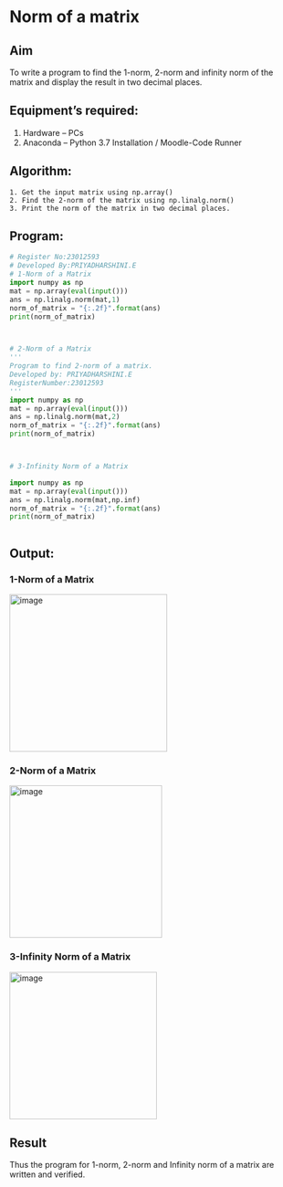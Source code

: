 # Norm of a matrix
## Aim
To write a program to find the 1-norm, 2-norm and infinity norm of the matrix and display the result in two decimal places.
## Equipment’s required:
1.	Hardware – PCs
2.	Anaconda – Python 3.7 Installation / Moodle-Code Runner
## Algorithm:
	1. Get the input matrix using np.array()   
    2. Find the 2-norm of the matrix using np.linalg.norm()
	3. Print the norm of the matrix in two decimal places.
## Program:
```Python
# Register No:23012593
# Developed By:PRIYADHARSHINI.E
# 1-Norm of a Matrix
import numpy as np
mat = np.array(eval(input()))
ans = np.linalg.norm(mat,1)
norm_of_matrix = "{:.2f}".format(ans)
print(norm_of_matrix)



# 2-Norm of a Matrix
'''
Program to find 2-norm of a matrix.
Developed by: PRIYADHARSHINI.E
RegisterNumber:23012593 
'''
import numpy as np
mat = np.array(eval(input()))
ans = np.linalg.norm(mat,2)
norm_of_matrix = "{:.2f}".format(ans)
print(norm_of_matrix)



# 3-Infinity Norm of a Matrix

import numpy as np
mat = np.array(eval(input()))
ans = np.linalg.norm(mat,np.inf)
norm_of_matrix = "{:.2f}".format(ans)
print(norm_of_matrix)



```
## Output:
### 1-Norm of a Matrix
<img width="276" alt="image" src="https://github.com/EPriyadharshini/Norm-of-a-matrix/assets/144870831/5137a5dd-bc9a-4171-9365-b444515663e3">


### 2-Norm of a Matrix
<img width="267" alt="image" src="https://github.com/EPriyadharshini/Norm-of-a-matrix/assets/144870831/d651a612-5664-4c4d-a5d9-6d46919bf47b">


### 3-Infinity Norm of a Matrix
<img width="258" alt="image" src="https://github.com/EPriyadharshini/Norm-of-a-matrix/assets/144870831/6868f068-cf32-4480-badb-481a378ff5ae">


## Result
Thus the program for 1-norm, 2-norm and Infinity norm of a matrix are written and verified.
